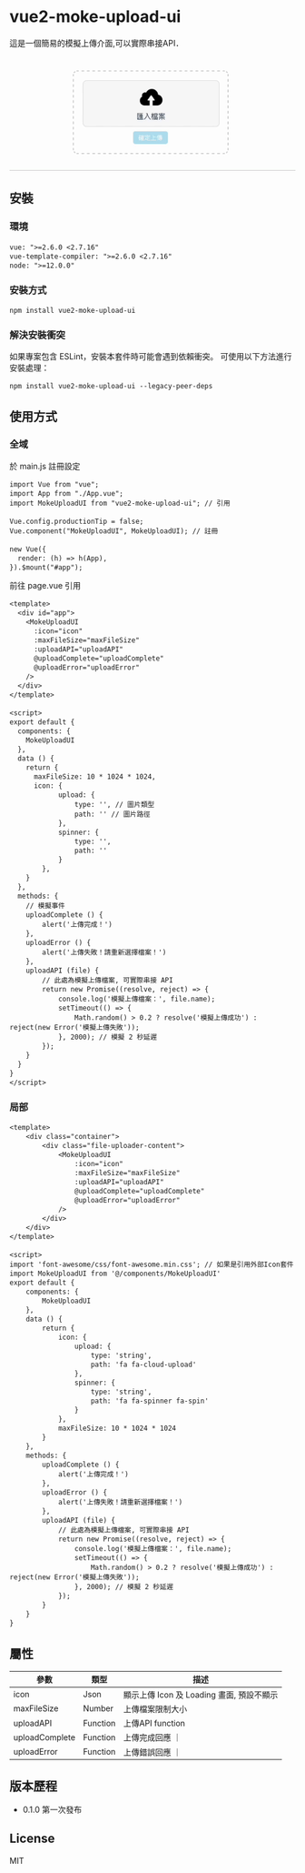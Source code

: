 # vue2-moke-upload-ui

這是一個簡易的模擬上傳介面,可以實際串接API．

![範例](https://github.com/traveltime1221/vue2-moke-upload-ui/raw/main/src/assets/image/example.gif)

## 安裝

### 環境
```
vue: ">=2.6.0 <2.7.16"
vue-template-compiler: ">=2.6.0 <2.7.16"
node: ">=12.0.0"
```

### 安裝方式
```
npm install vue2-moke-upload-ui
```

### 解決安裝衝突
如果專案包含 ESLint，安裝本套件時可能會遇到依賴衝突。
可使用以下方法進行安裝處理：
```
npm install vue2-moke-upload-ui --legacy-peer-deps
```


## 使用方式

### 全域
於 main.js 註冊設定
```
import Vue from "vue";
import App from "./App.vue";
import MokeUploadUI from "vue2-moke-upload-ui"; // 引用

Vue.config.productionTip = false;
Vue.component("MokeUploadUI", MokeUploadUI); // 註冊

new Vue({
  render: (h) => h(App),
}).$mount("#app");
```

前往 page.vue 引用
```
<template>
  <div id="app">
    <MokeUploadUI
      :icon="icon"
      :maxFileSize="maxFileSize"
      :uploadAPI="uploadAPI"
      @uploadComplete="uploadComplete"
      @uploadError="uploadError"
    />
  </div>
</template>

<script>
export default {
  components: {
    MokeUploadUI
  },
  data () {
    return {
      maxFileSize: 10 * 1024 * 1024,
      icon: {
            upload: {
                type: '', // 圖片類型
                path: '' // 圖片路徑
            },
            spinner: {
                type: '',
                path: ''
            }
        },
    }
  },
  methods: {
    // 模擬事件
    uploadComplete () {
        alert('上傳完成！')
    },
    uploadError () {
        alert('上傳失敗！請重新選擇檔案！')
    },
    uploadAPI (file) {
        // 此處為模擬上傳檔案, 可實際串接 API
        return new Promise((resolve, reject) => {
            console.log('模擬上傳檔案：', file.name);
            setTimeout(() => {
                Math.random() > 0.2 ? resolve('模擬上傳成功') : reject(new Error('模擬上傳失敗'));
            }, 2000); // 模擬 2 秒延遲
        });
    }
  }
}
</script>
```

### 局部
```
<template>
    <div class="container">
        <div class="file-uploader-content">
            <MokeUploadUI
                :icon="icon"
                :maxFileSize="maxFileSize"
                :uploadAPI="uploadAPI"
                @uploadComplete="uploadComplete"
                @uploadError="uploadError"
            />
        </div>
    </div>
</template>

<script>
import 'font-awesome/css/font-awesome.min.css'; // 如果是引用外部Icon套件
import MokeUploadUI from '@/components/MokeUploadUI'
export default {
    components: {
        MokeUploadUI
    },
    data () {
        return {
            icon: {
                upload: {
                    type: 'string',
                    path: 'fa fa-cloud-upload'
                },
                spinner: {
                    type: 'string',
                    path: 'fa fa-spinner fa-spin'
                }
            },
            maxFileSize: 10 * 1024 * 1024
        }
    },
    methods: {
        uploadComplete () {
            alert('上傳完成！')
        },
        uploadError () {
            alert('上傳失敗！請重新選擇檔案！')
        },
        uploadAPI (file) {
            // 此處為模擬上傳檔案, 可實際串接 API
            return new Promise((resolve, reject) => {
                console.log('模擬上傳檔案：', file.name);
                setTimeout(() => {
                    Math.random() > 0.2 ? resolve('模擬上傳成功') : reject(new Error('模擬上傳失敗'));
                }, 2000); // 模擬 2 秒延遲
            });
        }
    }
}

```

## 屬性
|  參數 | 類型 | 描述 | 
| -------- | -------- | -------- | 
| icon    | Json     |  顯示上傳 Icon 及 Loading 畫面, 預設不顯示   | 
| maxFileSize | Number | 上傳檔案限制大小 |
| uploadAPI | Function | 上傳API function |
| uploadComplete | Function | 上傳完成回應 ｜
| uploadError | Function | 上傳錯誤回應 ｜


## 版本歷程

* 0.1.0 第一次發布

## License
MIT
